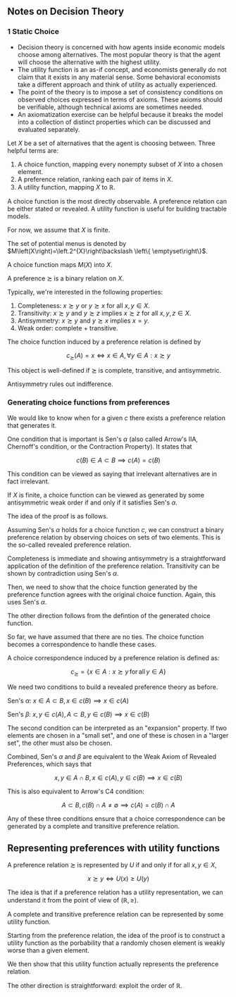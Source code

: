 ## Notes on Decision Theory

### 1 Static Choice

- Decision theory is concerned with how agents inside economic models choose among alternatives. The most popular theory is that the agent will choose the alternative with the highest utility. 
- The utility function is an as-if concept, and economists generally do not claim that it exists in any material sense. Some behavioral economists take a different approach and think of utility as actually experienced.
- The point of the theory is to impose a set of consistency conditions on observed choices expressed in terms of axioms. These axioms should be verifiable, although technical axioms are sometimes needed.
- An axiomatization exercise can be helpful because it breaks the model into a collection of distinct properties which can be discussed and evaluated separately.

Let $X$ be a set of alternatives that the agent is choosing between. Three helpful terms are: 

1. A choice function, mapping every nonempty subset of $X$ into a chosen element.
2. A preference relation, ranking each pair of items in $X$.
3. A utility function, mapping $X$ to $\mathbb{R}$.

A choice function is the most directly observable. A preference relation can be either stated or revealed. A utility function is useful for building tractable models.

For now, we assume that $X$ is finite.

The set of potential menus is denoted by $M\left(X\right)=\left.2^{X}\right\backslash \left\{ \emptyset\right\}$. 

A choice function maps $M\left(X\right)$ into $X$.

A preference $\succsim$ is a binary relation on $X$.

Typically, we're interested in the following properties: 

1. Completeness: $x \succsim y$ or $y \succsim x$ for all $x,y \in X$.
2. Transitivity: $x \succsim y$ and $y \succsim z$ implies $x \succsim z$ for all $x,y,z \in X$.
3. Antisymmetry: $x \succsim y$ and $y \succsim x$ implies $x=y$.
4. Weak order: complete + transitive.

The choice function induced by a preference relation is defined by 

$$c_{\succsim}\left(A\right)=x\iff x\in A,\forall y\in A:x\succsim y$$

This object is well-defined if $\succsim$ is complete, transitive, and antisymmetric.

Antisymmetry rules out indifference.

### Generating choice functions from preferences

We would like to know when for a given $c$ there exists a preference relation that generates it. 

One condition that is important is Sen's $\alpha$ (also called Arrow's IIA, Chernoff's condition, or the Contraction Property). It states that 

$$c\left(B\right)\in A\subset B\implies c\left(A\right)=c\left(B\right)$$

This condition can be viewed as saying that irrelevant alternatives are in fact irrelevant.

If $X$ is finite, a choice function can be viewed as generated by some antisymmetric weak order if and only if it satisfies Sen's $\alpha$.

The idea of the proof is as follows.

Assuming Sen's $\alpha$ holds for a choice function $c$, we can construct a binary preference relation by observing choices on sets of two elements. This is the so-called revealed preference relation.

Completeness is immediate and showing antisymmetry is a straightforward application of the definition of the preference relation. Transitivity can be shown by contradiction using Sen's $\alpha$.

Then, we need to show that the choice function generated by the preference function agrees with the original choice function. Again, this uses Sen's $\alpha$.

The other direction follows from the defintion of the generated choice function.

So far, we have assumed that there are no ties. The choice function becomes a correspondence to handle these cases.

A choice correspondence induced by a preference relation is defined as:

$$c_{\succsim}=\left\{ x\in A:x\succsim y\,\mathrm{for\,all}\,y\in A\right\} $$

We need two conditions to build a revealed preference theory as before. 

Sen's $\alpha$: $x\in A\subset B,x\in c\left(B\right)\implies x\in c\left(A\right)$

Sen's $\beta$: $x,y\in c\left(A\right),A\subset B,y\in c\left(B\right)\implies x\in c\left(B\right)$

The second condition can be interpreted as an "expansion" property. If two elements are chosen in a "small set", and one of these is chosen in a "larger set", the other must also be chosen.

 Combined, Sen's $\alpha$ and $\beta$ are equivalent to the Weak Axiom of Revealed Preferences, which says that 

 $$x,y\in A\cap B,x\in c\left(A\right),y\in c\left(B\right)\implies x\in c\left(B\right)$$

 This is also equivalent to Arrow's C4 condition:

 $$A\subset B,c\left(B\right)\cap A\neq\emptyset\implies c\left(A\right)=c\left(B\right)\cap A$$

Any of these three conditions ensure that a choice correspondence can be generated by a complete and transitive preference relation.

## Representing preferences with utility functions

A preference relation $\succsim$ is represented by $U$ if and only if for all $x,y \in X$, 

$$x \succsim y \iff U\left(x\right) \geq U\left(y\right)$$

The idea is that if a preference relation has a utility representation, we can understand it from the point of view of $\left(\mathbb{R},\geq\right)$.

A complete and transitive preference relation can be represented by some utility function.

Starting from the preference relation, the idea of the proof is to construct a utility function as the porbability that a randomly chosen element is weakly worse than a given element. 

We then show that this utility function actually represents the preference relation. 

The other direction is straightforward: exploit the order of $\mathbb{R}$.